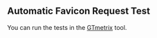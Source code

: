 ## Automatic Favicon Request Test

You can run the tests in the [GTmetrix](https://www.gtmetrix.com) tool.
